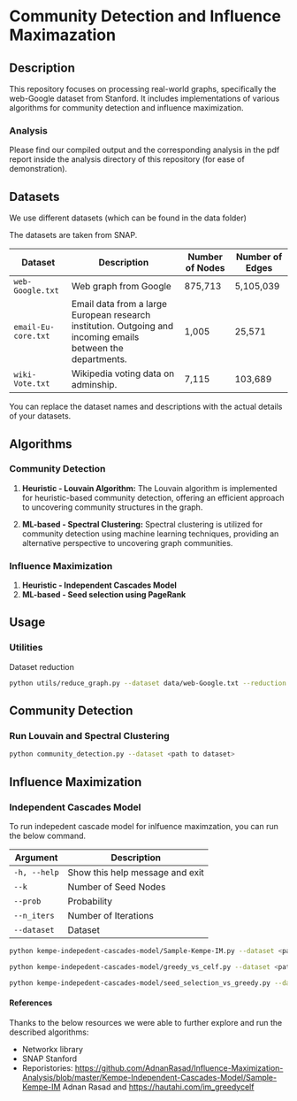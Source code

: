 # Community Detection and Influence Maximazation 

## Description

This repository focuses on processing real-world graphs, specifically the web-Google dataset from Stanford. It includes implementations of various algorithms for community detection and influence maximization.

### Analysis 
Please find our compiled output and the corresponding analysis in the pdf report inside the analysis directory of this repository (for ease of demonstration).

## Datasets

We use different datasets (which can be found in the data folder)

The datasets are taken from SNAP.

| Dataset | Description | Number of Nodes | Number of Edges |
| --- | --- | --- | --- |
| `web-Google.txt` | Web graph from Google | 875,713 | 5,105,039 |
| `email-Eu-core.txt` | Email data from a large European research institution. Outgoing and incoming emails between the departments. | 1,005 | 25,571 |
| `wiki-Vote.txt` | Wikipedia voting data on adminship. | 7,115 | 103,689|

You can replace the dataset names and descriptions with the actual details of your datasets. 

## Algorithms

### Community Detection

1. **Heuristic - Louvain Algorithm:** The Louvain algorithm is implemented for heuristic-based community detection, offering an efficient approach to uncovering community structures in the graph.

2. **ML-based - Spectral Clustering:** Spectral clustering is utilized for community detection using machine learning techniques, providing an alternative perspective to uncovering graph communities.


### Influence Maximization

1. **Heuristic - Independent Cascades Model**
2. **ML-based - Seed selection using PageRank**


## Usage

### Utilities 

Dataset reduction 

```bash
python utils/reduce_graph.py --dataset data/web-Google.txt --reduction 0.5 --output data/web-Google-reduced.txt
```

## Community Detection

### Run Louvain and Spectral Clustering 
```bash
python community_detection.py --dataset <path to dataset>
```

## Influence Maximization
### Independent Cascades Model

To run indepedent cascade model for inlfuence maximzation, you can run the below command. 

| Argument | Description |
| --- | --- |
| `-h, --help` | Show this help message and exit |
| `--k ` | Number of Seed Nodes |
| `--prob ` | Probability |
| `--n_iters` | Number of Iterations |
| `--dataset` | Dataset |

```bash
python kempe-indepedent-cascades-model/Sample-Kempe-IM.py --dataset <path>
```

```bash
python kempe-indepedent-cascades-model/greedy_vs_celf.py --dataset <path>
```
```bash
python kempe-indepedent-cascades-model/seed_selection_vs_greedy.py --dataset <path>
```

#### References

Thanks to the below resources we were able to further explore and run the described algorithms:
- Networkx library 
- SNAP Stanford 
- Reporistories: 
https://github.com/AdnanRasad/Influence-Maximization-Analysis/blob/master/Kempe-Independent-Cascades-Model/Sample-Kempe-IM Adnan Rasad
and 
https://hautahi.com/im_greedycelf
